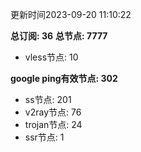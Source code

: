 更新时间2023-09-20 11:10:22

**总订阅: 36**
**总节点: 7777**
- vless节点: 10

**google ping有效节点: 302**
- ss节点: 201
- v2ray节点: 76
- trojan节点: 24
- ssr节点: 1
